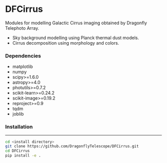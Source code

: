 # DFCirrus
Modules for modelling Galactic Cirrus imaging obtained by Dragonfly Telephoto Array.

- Sky background modelling using Planck thermal dust models.
- Cirrus decomposition using morphology and colors.

### Dependencies

- matplotlib
- numpy
- scipy>=1.6.0
- astropy>=4.0
- photutils>=0.7.2
- scikit-learn>=0.24.2
- scikit-image>=0.19.2
- reproject>=0.9
- tqdm
- joblib


### Installation
---

```bash
cd <install directory>
git clone https://github.com/DragonflyTelescope/DFCirrus.git
cd DFCirrus
pip install -e .
```

